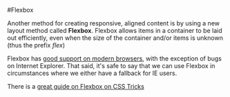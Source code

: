 #Flexbox

Another method for creating responsive, aligned content is by using a new layout method called **Flexbox**. Flexbox allows items in a container to be laid out efficiently, even when the size of the container and/or items is unknown (thus the prefix *flex*)

Flexbox has [good support on modern browsers](http://caniuse.com/#search=flexbox), with the exception of bugs on Internet Explorer. That said, it's safe to say that we can use Flexbox in circumstances where we either have a fallback for IE users.

There is a [great guide on Flexbox on CSS Tricks](https://css-tricks.com/snippets/css/a-guide-to-flexbox/)
